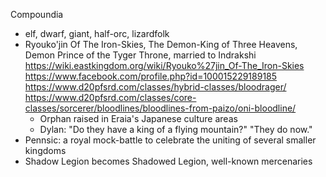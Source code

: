 Compoundia
- elf, dwarf, giant, half-orc, lizardfolk
- Ryouko'jin Of The Iron-Skies, The Demon-King of Three Heavens, Demon Prince of the Tyger Throne, married to Indrakshi
  https://wiki.eastkingdom.org/wiki/Ryouko%27jin_Of-The_Iron-Skies
  https://www.facebook.com/profile.php?id=100015229189185
  https://www.d20pfsrd.com/classes/hybrid-classes/bloodrager/
  https://www.d20pfsrd.com/classes/core-classes/sorcerer/bloodlines/bloodlines-from-paizo/oni-bloodline/
  - Orphan raised in Eraia's Japanese culture areas
  - Dylan: "Do they have a king of a flying mountain?" "They do now."
- Pennsic: a royal mock-battle to celebrate the uniting of several smaller kingdoms
- Shadow Legion becomes Shadowed Legion, well-known mercenaries
